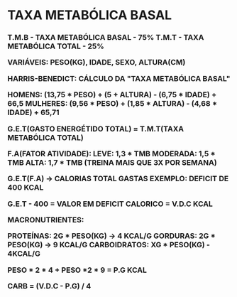 <h1>TAXA METABÓLICA BASAL</h1>

<h3>T.M.B - TAXA METABÓLICA BASAL - 75%
T.M.T - TAXA METABÓLICA TOTAL - 25%

VARIÁVEIS: PESO(KG), IDADE, SEXO, ALTURA(CM)

HARRIS-BENEDICT: CÁLCULO DA "TAXA METABÓLICA BASAL"

HOMENS: (13,75 * PESO) + (5 + ALTURA) - (6,75 * IDADE) + 66,5
MULHERES: (9,56 * PESO) + (1,85 * ALTURA) - (4,68 * IDADE) + 65,71

G.E.T(GASTO ENERGÉTIDO TOTAL) = T.M.T(TAXA METABÓLICA TOTAL)

F.A(FATOR ATIVIDADE):
LEVE: 1,3 * TMB
MODERADA: 1,5 * TMB 
ALTA: 1,7 * TMB (TREINA MAIS QUE 3X POR SEMANA)

G.E.T(F.A) -> CALORIAS TOTAL GASTAS
EXEMPLO: DEFICIT DE 400 KCAL

G.E.T - 400 = VALOR EM DEFICIT CALORICO = V.D.C KCAL

MACRONUTRIENTES:

PROTEÍNAS: 2G * PESO(KG) -> 4 KCAL/G 
GORDURAS: 2G * PESO(KG) -> 9 KCAL/G 
CARBOIDRATOS: XG * PESO(KG) - 4KCAL/G

PESO * 2 * 4 + PESO *2 * 9 = P.G KCAL

CARB = (V.D.C - P.G) / 4</h3>